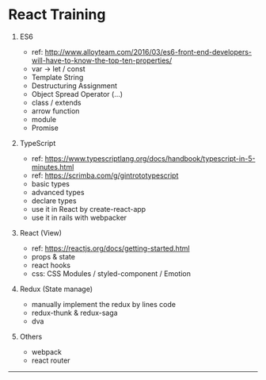 # React Training

1. ES6
   - ref: http://www.alloyteam.com/2016/03/es6-front-end-developers-will-have-to-know-the-top-ten-properties/
   - var -> let / const
   - Template String
   - Destructuring Assignment
   - Object Spread Operator (...)
   - class / extends
   - arrow function
   - module
   - Promise

1. TypeScript
   - ref: https://www.typescriptlang.org/docs/handbook/typescript-in-5-minutes.html
   - ref: https://scrimba.com/g/gintrototypescript
   - basic types
   - advanced types
   - declare types
   - use it in React by create-react-app
   - use it in rails with webpacker

1. React (View)
   - ref: https://reactjs.org/docs/getting-started.html
   - props & state
   - react hooks
   - css: CSS Modules / styled-component / Emotion

1. Redux (State manage)
   - manually implement the redux by lines code
   - redux-thunk & redux-saga
   - dva

1. Others
   - webpack
   - react router

---
